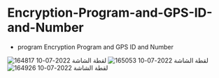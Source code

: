 # Encryption-Program-and-GPS-ID-and-Number

- program
 Encryption Program and GPS ID and Number

![لقطة الشاشة 2022-07-10 164817](https://user-images.githubusercontent.com/109029419/178150276-bd09316a-c694-4bde-9225-bf1e98d9af4a.png)
![لقطة الشاشة 2022-07-10 165053](https://user-images.githubusercontent.com/109029419/178150278-ebb443f0-d5af-4ec5-8f47-46cbfb5d0b16.png)
![لقطة الشاشة 2022-07-10 164926](https://user-images.githubusercontent.com/109029419/178150279-6dcd0610-a6b9-4b60-a3dd-5cc64adee351.png)

